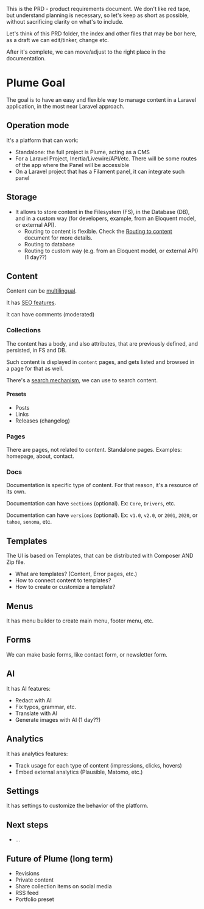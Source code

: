 This is the PRD - product requirements document. We don't like red tape, but understand planning is necessary, so let's
keep as short as possible, without sacrificing clarity on what's to include.

Let's think of this PRD folder, the index and other files that may be bor here, as a draft we can edit/tinker, change
etc.

After it's complete, we can move/adjust to the right place in the documentation.

# Plume Goal

The goal is to have an easy and flexible way to manage content in a Laravel application, in the most near Laravel
approach.

## Operation mode

It's a platform that can work:

- Standalone: the full project is Plume, acting as a CMS
- For a Laravel Project, Inertia/Livewire/API/etc. There will be some routes of the app where the Panel will be
  accessible
- On a Laravel project that has a Filament panel, it can integrate such panel

## Storage

- It allows to store content in the Filesystem (FS), in the Database (DB), and in a custom way (for developers, example,
  from an Eloquent model, or external API).
  - Routing to content is flexible. Check the [Routing to content](routing-to-content.md) document for more details.
  - Routing to database
  - Routing to custom way (e.g. from an Eloquent model, or external API) (1 day??)
  
## Content

Content can be [multilingual](multilingual.md).

It has [SEO features](seo.md).

It can have comments (moderated)

### Collections

The content has a body, and also attributes, that are previously defined, and persisted, in FS and DB.

Such content is displayed in `content` pages, and gets listed and browsed in a page for that as well.

There's a [search mechanism](search.md), we can use to search content.

#### Presets

- Posts
- Links
- Releases (changelog)

### Pages

There are pages, not related to content. Standalone pages. Examples: homepage, about, contact.

### Docs

Documentation is specific type of content. For that reason, it's a resource of its own.

Documentation can have `sections` (optional). Ex: `Core`, `Drivers`, etc.

Documentation can have `versions` (optional). Ex: `v1.0`, `v2.0`, or `2001`, `2020`, or `tahoe`, `sonoma`, etc.

## Templates

The UI is based on Templates, that can be distributed with Composer AND Zip file.

- What are templates? (Content, Error pages, etc.)
- How to connect content to templates?
- How to create or customize a template?

## Menus

It has menu builder to create main menu, footer menu, etc.

## Forms

We can make basic forms, like contact form, or newsletter form.

## AI

It has AI features:

- Redact with AI
- Fix typos, grammar, etc.
- Translate with AI
- Generate images with AI (1 day??)

## Analytics

It has analytics features:
- Track usage for each type of content (impressions, clicks, hovers)
- Embed external analytics (Plausible, Matomo, etc.)

## Settings

It has settings to customize the behavior of the platform.

## Next steps

- ...

## Future of Plume (long term)

- Revisions
- Private content
- Share collection items on social media
- RSS feed
- Portfolio preset
